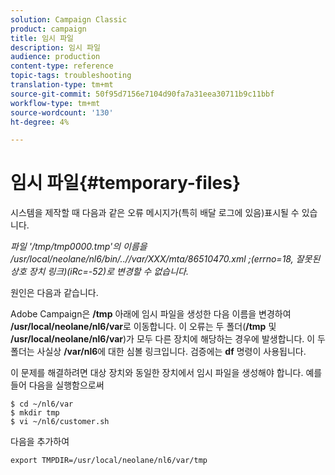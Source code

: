 ```yaml
---
solution: Campaign Classic
product: campaign
title: 임시 파일
description: 임시 파일
audience: production
content-type: reference
topic-tags: troubleshooting
translation-type: tm+mt
source-git-commit: 50f95d7156e7104d90fa7a31eea30711b9c11bbf
workflow-type: tm+mt
source-wordcount: '130'
ht-degree: 4%

---
```



# 임시 파일{#temporary-files}

시스템을 제작할 때 다음과 같은 오류 메시지가(특히 배달 로그에 있음)표시될 수 있습니다.

*파일 &#39;/tmp/tmp0000.tmp&#39;의 이름을 /usr/local/neolane/nl6/bin/..//var/XXX/mta/86510470.xml ;(errno=18, 잘못된 상호 장치 링크)(iRc=-52)로 변경할 수 없습니다.*

원인은 다음과 같습니다.

Adobe Campaign은 **/tmp** 아래에 임시 파일을 생성한 다음 이름을 변경하여 **/usr/local/neolane/nl6/var**&#x200B;로 이동합니다. 이 오류는 두 폴더(**/tmp** 및 **/usr/local/neolane/nl6/var**)가 모두 다른 장치에 해당하는 경우에 발생합니다. 이 두 폴더는 사실상 **/var/nl6**&#x200B;에 대한 심볼 링크입니다. 검증에는 **df** 명령이 사용됩니다.

이 문제를 해결하려면 대상 장치와 동일한 장치에서 임시 파일을 생성해야 합니다. 예를 들어 다음을 실행함으로써

```
$ cd ~/nl6/var
$ mkdir tmp
$ vi ~/nl6/customer.sh
```

다음을 추가하여

```
export TMPDIR=/usr/local/neolane/nl6/var/tmp 
```

